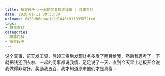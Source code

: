 ```yaml
---
title: 搞笑段子->一起的同事都说我傻 | 糗事百科
date: 2020-01-11 00:33:30
urlname: 0028d86ebac1e9d1046c911035872fcd
tags: 
- 糗事百科
categories:
- 糗事百科
- 搞笑段子
---
```

说个真事、前天发工资、我领工资后发现财务多发了两百给我、然后我思考了一下就把钱还回去啦、一起的同事都说我傻、足足说了一天、直到今天早上老板开会说我做得非常好，奖励我五百、我才知道原来他们才是真傻…


